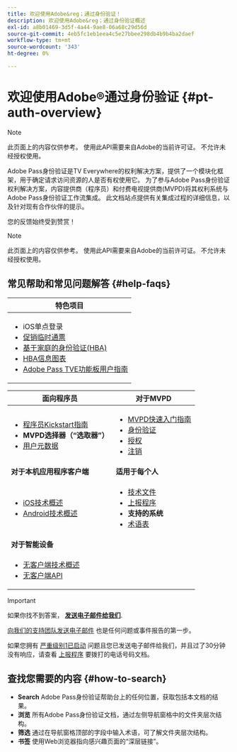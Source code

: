 ```yaml
---
title: 欢迎使用Adobe&reg；通过身份验证！
description: 欢迎使用Adobe&reg；通过身份验证概述
exl-id: a8b01469-3d5f-4a44-9ae8-06a68c29d56d
source-git-commit: 4eb5fc1eb1eea4c5e27bbee298db4b9b4ba2daef
workflow-type: tm+mt
source-wordcount: '343'
ht-degree: 0%

---
```


# 欢迎使用Adobe®通过身份验证 {#pt-auth-overview}

>[!NOTE]
>
>此页面上的内容仅供参考。 使用此API需要来自Adobe的当前许可证。 不允许未经授权使用。

Adobe Pass身份验证是TV Everywhere的权利解决方案，提供了一个模块化框架，用于确定请求访问资源的人是否有权使用它。 为了参与Adobe Pass身份验证权利解决方案，内容提供商（程序员）和付费电视提供商(MVPD)将其权利系统与Adobe Pass身份验证工作流集成。 此文档站点提供有关集成过程的详细信息，以及针对现有合作伙伴的提示。

您的反馈始终受到赞赏！

>[!NOTE]
>
>此页面上的内容仅供参考。 使用此API需要来自Adobe的当前许可证。 不允许未经授权使用。

## 常见帮助和常见问题解答 {#help-faqs}

| **特色项目** |
|-|
| <ul><li>iOS单点登录</li><li>[促销临时通票](/help/authentication/promotional-temp-pass.md)</li><li>[基于家庭的身份验证(HBA)](/help/authentication/home-based-authn-tve.md)</li><li>[HBA信息图表](https://dzf8vqv24eqhg.cloudfront.net/userfiles/258/326/ckfinder/files/AdobeNewsletterHBA.pdf)</li><li>[Adobe Pass TVE功能板用户指南](/help/authentication/tve-dashboard-user-guide.md)</li></ul> |

| **面向程序员** | **对于MVPD** |
|------------------------------------------------------------------------------|-------------------------------------------------------------------------------------------------|
| <ul><li>[程序员Kickstart指南](/help/authentication/programmer-kickstart-guide.md)</li><li>**MVPD选择器（“选取器”）**</li><li>[用户元数据](/help/authentication/user-metadata.md)</li></ul> | <ul><li>[MVPD快速入门指南](/help/authentication/mvpd-kickstart-guide.md)</li><li>[身份验证](/help/authentication/authn-usecase.md)</li><li>[授权](/help/authentication/authz-usecase.md)</li><li>[注销](/help/authentication/usecase-mvpd-logout.md)</li></ul> |
| **对于本机应用程序客户端** | **适用于每个人** |
| <ul><li>[iOS技术概述](/help/authentication/iostvos-sdk-overview.md)</li><li>[Android技术概述](/help/authentication/android-sdk-overview.md)</li></ul> | <ul><li>[技术文件](/help/authentication/technical-paper.md)</li><li>[上报程序](/help/authentication/escalation-procedures.md)</li><li>**支持的系统**</li><li>[术语表](/help/authentication/glossary.md)</li></ul> |
| **对于智能设备** | |
| <ul><li>[无客户端技术概述](/help/authentication/rest-api-overview.md)</li><li>[无客户端API](/help/authentication/rest-api-reference.md)</li></ul> | |

>[!IMPORTANT]
>
>如果你找不到答案， [**发送电子邮件给我们**](mailto:tve-support@adobe.com).
>
>[向我们的支持团队发送电子邮件](mailto:tve-support@adobe.com) 也是任何问题或事件报告的第一步。
>
>如果您拥有 [严重级别1已启动](/help/authentication/escalation-procedures.md) 问题且您已发送电子邮件给我们，并且过了30分钟没有响应，请查看 [上报程序](/help/authentication/escalation-procedures.md) 要拨打的电话号码文档。
>


## 查找您需要的内容 {#how-to-search}

* **Search** Adobe Pass身份验证帮助台上的任何位置，获取包括本文档的结果。
* **浏览** 所有Adobe Pass身份验证文档，通过左侧导航窗格中的文件夹层次结构。
* **筛选** 通过在导航窗格顶部的字段中输入术语，可了解文件夹层次结构。
* **书签** 使用Web浏览器指向感兴趣页面的“深层链接”。
